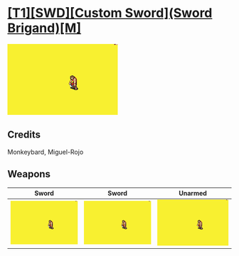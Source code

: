 # [\[T1\]\[SWD\]\[Custom Sword\]\(Sword Brigand\)\[M\]](../%5BT1%5D%5BSWD%5D%5BCustom%20Sword%5D(Sword%20Brigand)%5BM%5D)

<img src="./1.%20Sword/Sword_000.png" alt="[T1][SWD][Custom Sword](Sword Brigand)[M] standing" />

## Credits

Monkeybard, Miguel-Rojo

## Weapons


|Sword |Sword |Unarmed |
|  :---: | :---: | :---: |
| <img alt="Sword animation" src="./1.%20Sword/Sword.gif" /> | <img alt="Sword animation" src="./1.%20Sword%20(+Ranged)/Sword.gif" /> | <img alt="Unarmed animation" src="./8.%20Unarmed/Unarmed.gif" /> |

